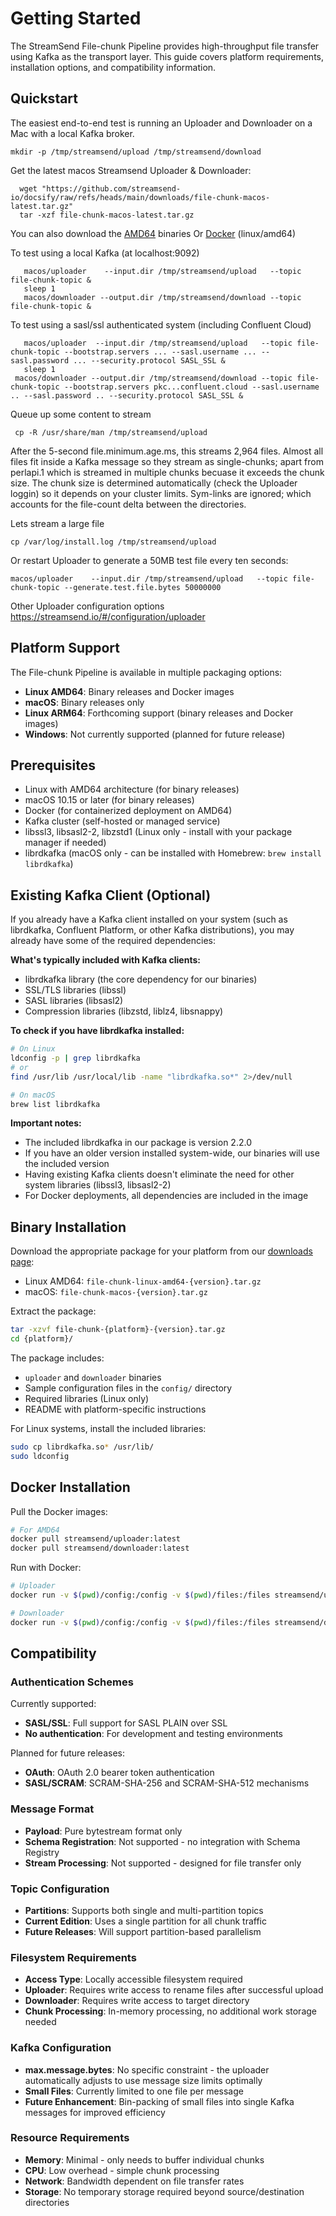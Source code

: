 # Getting Started

The StreamSend File-chunk Pipeline provides high-throughput file transfer using Kafka as the transport layer. This guide covers platform requirements, installation options, and compatibility information.

## Quickstart

The easiest end-to-end test is running an Uploader and Downloader on a Mac with a local Kafka broker.
```text
mkdir -p /tmp/streamsend/upload /tmp/streamsend/download
```

Get the latest macos Streamsend Uploader & Downloader:
```text
  wget "https://github.com/streamsend-io/docsify/raw/refs/heads/main/downloads/file-chunk-macos-latest.tar.gz"
  tar -xzf file-chunk-macos-latest.tar.gz
```
You can also download the [AMD64](https://github.com/streamsend-io/docsify/raw/refs/heads/main/downloads/file-chunk-linux-amd64-latest.tar.gz) binaries
Or [Docker](https://hub.docker.com/u/streamsend) (linux/amd64)


To test using a local Kafka (at localhost:9092)
```text
   macos/uploader    --input.dir /tmp/streamsend/upload   --topic file-chunk-topic &
   sleep 1
   macos/downloader --output.dir /tmp/streamsend/download --topic file-chunk-topic &
```

To test using a sasl/ssl authenticated system (including Confluent Cloud)
```text
   macos/uploader  --input.dir /tmp/streamsend/upload   --topic file-chunk-topic --bootstrap.servers ... --sasl.username ... --sasl.password ... --security.protocol SASL_SSL &
   sleep 1
 macos/downloader --output.dir /tmp/streamsend/download --topic file-chunk-topic --bootstrap.servers pkc...confluent.cloud --sasl.username .. --sasl.password .. --security.protocol SASL_SSL &
```

Queue up some content to stream
```text
 cp -R /usr/share/man /tmp/streamsend/upload
```
After the 5-second file.minimum.age.ms, this streams 2,964 files.
Almost all files fit inside a Kafka message so they stream as single-chunks; apart from perlapi.1 which is streamed in multiple chunks becuase it exceeds the chunk size. The chunk size is determined automatically (check the Uploader loggin) so it depends on your cluster limits.
Sym-links are ignored; which accounts for the file-count delta between the directories. 

Lets stream a large file 
```text
cp /var/log/install.log /tmp/streamsend/upload
```

Or restart Uploader to generate a 50MB test file every ten seconds:
```text
macos/uploader    --input.dir /tmp/streamsend/upload   --topic file-chunk-topic --generate.test.file.bytes 50000000
```

Other Uploader configuration options https://streamsend.io/#/configuration/uploader


## Platform Support

The File-chunk Pipeline is available in multiple packaging options:

- **Linux AMD64**: Binary releases and Docker images
- **macOS**: Binary releases only
- **Linux ARM64**: Forthcoming support (binary releases and Docker images)
- **Windows**: Not currently supported (planned for future release)

## Prerequisites

- Linux with AMD64 architecture (for binary releases)
- macOS 10.15 or later (for binary releases)
- Docker (for containerized deployment on AMD64)
- Kafka cluster (self-hosted or managed service)
- libssl3, libsasl2-2, libzstd1 (Linux only - install with your package manager if needed)
- librdkafka (macOS only - can be installed with Homebrew: `brew install librdkafka`)

## Existing Kafka Client (Optional)

If you already have a Kafka client installed on your system (such as librdkafka, Confluent Platform, or other Kafka distributions), you may already have some of the required dependencies:

**What's typically included with Kafka clients:**
- librdkafka library (the core dependency for our binaries)
- SSL/TLS libraries (libssl)
- SASL libraries (libsasl2)
- Compression libraries (libzstd, liblz4, libsnappy)

**To check if you have librdkafka installed:**
```bash
# On Linux
ldconfig -p | grep librdkafka
# or
find /usr/lib /usr/local/lib -name "librdkafka.so*" 2>/dev/null

# On macOS
brew list librdkafka
```

**Important notes:**
- The included librdkafka in our package is version 2.2.0
- If you have an older version installed system-wide, our binaries will use the included version
- Having existing Kafka clients doesn't eliminate the need for other system libraries (libssl3, libsasl2-2)
- For Docker deployments, all dependencies are included in the image

## Binary Installation

Download the appropriate package for your platform from our [downloads page](https://github.com/streamsend-io/docsify/tree/main/downloads):
- Linux AMD64: `file-chunk-linux-amd64-{version}.tar.gz`
- macOS: `file-chunk-macos-{version}.tar.gz`

Extract the package:
```bash
tar -xzvf file-chunk-{platform}-{version}.tar.gz
cd {platform}/
```

The package includes:
- `uploader` and `downloader` binaries
- Sample configuration files in the `config/` directory
- Required libraries (Linux only)
- README with platform-specific instructions

For Linux systems, install the included libraries:
```bash
sudo cp librdkafka.so* /usr/lib/
sudo ldconfig
```

## Docker Installation

Pull the Docker images:
```bash
# For AMD64
docker pull streamsend/uploader:latest
docker pull streamsend/downloader:latest
```

Run with Docker:
```bash
# Uploader
docker run -v $(pwd)/config:/config -v $(pwd)/files:/files streamsend/uploader:latest

# Downloader
docker run -v $(pwd)/config:/config -v $(pwd)/files:/files streamsend/downloader:latest
```



## Compatibility

### Authentication Schemes

Currently supported:
- **SASL/SSL**: Full support for SASL PLAIN over SSL
- **No authentication**: For development and testing environments

Planned for future releases:
- **OAuth**: OAuth 2.0 bearer token authentication
- **SASL/SCRAM**: SCRAM-SHA-256 and SCRAM-SHA-512 mechanisms

### Message Format

- **Payload**: Pure bytestream format only
- **Schema Registration**: Not supported - no integration with Schema Registry
- **Stream Processing**: Not supported - designed for file transfer only

### Topic Configuration

- **Partitions**: Supports both single and multi-partition topics
- **Current Edition**: Uses a single partition for all chunk traffic
- **Future Releases**: Will support partition-based parallelism

### Filesystem Requirements

- **Access Type**: Locally accessible filesystem required
- **Uploader**: Requires write access to rename files after successful upload
- **Downloader**: Requires write access to target directory
- **Chunk Processing**: In-memory processing, no additional work storage needed

### Kafka Configuration

- **max.message.bytes**: No specific constraint - the uploader automatically adjusts to use message size limits optimally
- **Small Files**: Currently limited to one file per message
- **Future Enhancement**: Bin-packing of small files into single Kafka messages for improved efficiency

### Resource Requirements

- **Memory**: Minimal - only needs to buffer individual chunks
- **CPU**: Low overhead - simple chunk processing
- **Network**: Bandwidth dependent on file transfer rates
- **Storage**: No temporary storage required beyond source/destination directories

